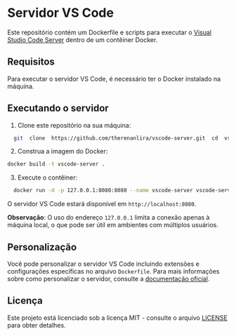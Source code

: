 
# Servidor VS Code

Este repositório contém um Dockerfile e scripts para executar o [Visual Studio Code Server](https://github.com/microsoft/vscode-remote-release) dentro de um contêiner Docker.

## Requisitos

Para executar o servidor VS Code, é necessário ter o Docker instalado na máquina.

## Executando o servidor

1.  Clone este repositório na sua máquina:
    
  ```bash
    git  clone  https://github.com/therenanlira/vscode-server.git  cd  vscode-server
  ```
    
2.  Construa a imagem do Docker:
    
  ```bash
  docker build -t vscode-server .
  ```
  
3.  Execute o contêiner:
    
  ```bash
    docker run -d -p 127.0.0.1:8080:8080 --name vscode-server vscode-server
  ```
    
O servidor VS Code estará disponível em `http://localhost:8080`.
    
**Observação**: O uso do endereço `127.0.0.1` limita a conexão apenas à máquina local, o que pode ser útil em ambientes com múltiplos usuários.
    

## Personalização

Você pode personalizar o servidor VS Code incluindo extensões e configurações específicas no arquivo `Dockerfile`. Para mais informações sobre como personalizar o servidor, consulte a [documentação oficial](https://code.visualstudio.com/docs/remote/containers).

## Licença

Este projeto está licenciado sob a licença MIT - consulte o arquivo [LICENSE](https://chat.openai.com/chat/LICENSE) para obter detalhes.
